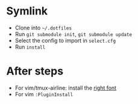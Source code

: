# Symlink

  - Clone into ``~/.dotfiles``
  - Run ``git submodule init``, ``git submodule update``
  - Select the config to import in ``select.cfg``
  - Run ``install``

# After steps

  - For vim/tmux-airline: install the [right font](https://github.com/powerline/fonts/tree/master/UbuntuMono)
  - For vim ``:PluginInstall``
